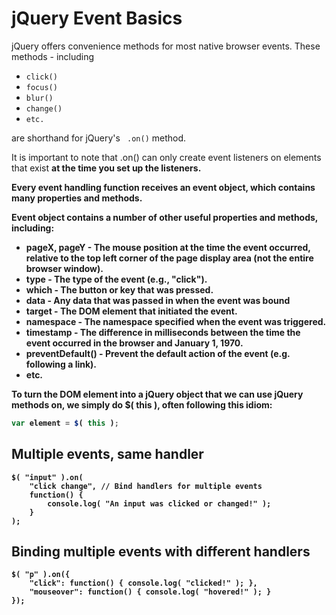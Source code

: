 # jQuery Event Basics
jQuery offers convenience methods for most native browser events. 
These methods - including 
* ```click() ```
* ```focus() ```
* ```blur() ```
* ```change() ```
* ```etc.``` 		

 are shorthand for jQuery's  ``` .on()``` method. 

It is important to note that .on() can only create event listeners on 
elements that exist <b color=red>at the time you set up the listeners.

Every event handling function receives an event object, which contains many properties and methods.
<p>Event object contains a number of other useful properties and methods, including:

* <b>pageX, pageY</b> - The mouse position at the time the event occurred, relative to the top left corner of the page display area (not the entire browser window).
* <b>type</b> - The type of the event (e.g., "click").
* <b>which</b> - The button or key that was pressed.
* <b>data</b> - Any data that was passed in when the event was bound
* <b>target</b> - The DOM element that initiated the event.
* <b>namespace</b> - The namespace specified when the event was triggered.
* <b>timestamp</b> - The difference in milliseconds between the time the event occurred in the browser and January 1, 1970.
* <b>preventDefault()</b>  - Prevent the default action of the event (e.g. following a link).
* <b>etc.</b> 

To turn the DOM element into a jQuery object that we can use jQuery methods on, we simply do $( this ), often following this idiom:

```javascript
var element = $( this );
```

## Multiple events, same handler
``` 
$( "input" ).on(
    "click change", // Bind handlers for multiple events
    function() {
        console.log( "An input was clicked or changed!" );
    }
);
```
## Binding multiple events with different handlers
```
$( "p" ).on({
    "click": function() { console.log( "clicked!" ); },
    "mouseover": function() { console.log( "hovered!" ); }
});
```